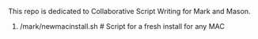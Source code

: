 This repo is dedicated to Collaborative Script Writing for Mark and Mason. 


1. /mark/newmacinstall.sh # Script for a fresh install for any MAC

